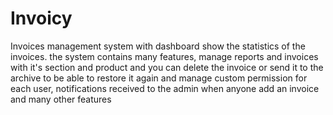 # Invoicy
Invoices management system with dashboard show the statistics of the invoices.
the system contains many features, manage reports and invoices with it's section and product and you
can delete the invoice or send it to the archive to be able to restore it again and manage custom
permission for each user, notifications received to the admin when anyone add an invoice and many
other features
